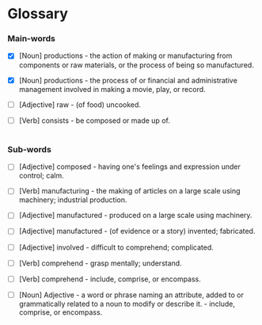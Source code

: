  # Glossary
 ### Main-words
  
 - [x] [Noun] productions - the action of making or manufacturing from components or raw materials, or the process of being so manufactured.
 
 - [x] [Noun] productions - the process of or financial and administrative management involved in making a movie, play, or record.
 
 - [ ] [Adjective] raw - (of food) uncooked.
 
 - [ ] [Verb] consists - be composed or made up of.
 
  #
 ### Sub-words
  
 - [ ] [Adjective] composed - having one's feelings and expression under control; calm.
  
 - [ ] [Verb] manufacturing - the making of articles on a large scale using machinery; industrial production.

 - [ ] [Adjective] manufactured - produced on a large scale using machinery.

 - [ ] [Adjective] manufactured - (of evidence or a story) invented; fabricated.

 - [ ] [Adjective] involved - difficult to comprehend; complicated.
 
 - [ ] [Verb] comprehend - grasp mentally; understand.
 
 - [ ] [Verb] comprehend - include, comprise, or encompass.

 - [ ] [Noun] Adjective - a word or phrase naming an attribute, added to or grammatically related to a noun to modify or describe it. - include, comprise, or encompass.
